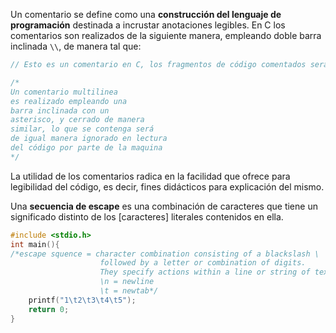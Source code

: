 Un comentario se define como una **construcción del lenguaje de programación**​ destinada a incrustar anotaciones legibles. En C los comentarios son realizados de la siguiente manera, empleando doble barra inclinada `\\`, de manera tal que:

```c
// Esto es un comentario en C, los fragmentos de código comentados serán ignorados por el compilador, es decir, no serán considerados parte del código en su ejecución

/*
Un comentario multilinea
es realizado empleando una
barra inclinada con un
asterisco, y cerrado de manera
similar, lo que se contenga será
de igual manera ignorado en lectura
del código por parte de la maquina
*/
```

La utilidad de los comentarios radica en la facilidad que ofrece para legibilidad del código, es decir, fines didácticos para explicación del mismo.

Una **secuencia de escape** es una combinación de caracteres que tiene un significado distinto de los [caracteres] literales contenidos en ella.

```c
#include <stdio.h>
int main(){
/*escape squence = character combination consisting of a blackslash \
                    followed by a letter or combination of digits.
                    They specify actions within a line or string of text
                    \n = newline
                    \t = newtab*/
    printf("1\t2\t3\t4\t5");
    return 0;
}
```

